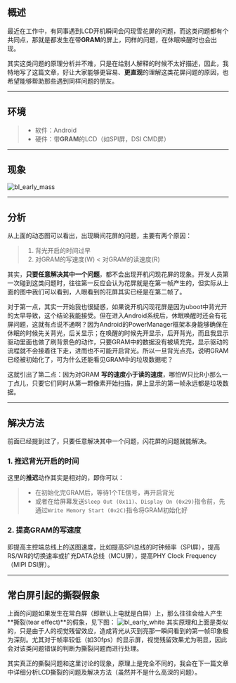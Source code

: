 ﻿## 概述
最近在工作中，有同事遇到LCD开机瞬间会闪现雪花屏的问题，而这类问题都有个共同点，那就是都发生在带**GRAM**的屏上，同样的问题，在休眠唤醒时也会出现。

其实这类问题的原理分析并不难，只是在给别人解释的时候不太好描述，因此，我特地写了这篇文章，好让大家能够更容易、**更直观**的理解这类花屏问题的原因，也希望能够帮助那些遇到同样问题的朋友。

------------------------
## 环境
> * 软件：Android
> * 硬件：带**GRAM**的LCD（如SPI屏，DSI CMD屏）

---------
## 现象
![bl_early_mass](http://hexiaolong2008.github.io/images/bl_early_mass.svg)

--------------------------
## 分析
从上面的动态图可以看出，出现瞬间花屏的问题，主要有两个原因：
> 1. 背光开启的时间过早
> 2. 对GRAM的写速度(W) < 对GRAM的读速度(R)

其实，**只要任意解决其中一个问题**，都不会出现开机闪现花屏的现象。开发人员第一次碰到这类问题时，往往第一反应会认为花屏就是在第一帧产生的，但实际从上面的图中我们可以看到，人眼看到的花屏其实已经是在第二帧了。

对于第一点，其实一开始我也很疑惑，如果说开机闪现花屏是因为uboot中背光开的太早导致，这个结论我能接受。但在进入Android系统后，休眠唤醒时还会有花屏问题，这就有点说不通啊？因为Android的PowerManager框架本身能够确保在休眠的时候先关背光，后关显示；在唤醒的时候先开显示，后开背光，而且我显示驱动里面也做了刷背景色的动作，只要GRAM中的数据没有被填充完，显示驱动的流程就不会接着往下走，进而也不可能开启背光。所以一旦背光点亮，说明GRAM已经被初始化了，可为什么还能看见GRAM中的垃圾数据呢？

这就引出了第二点：因为对GRAM **写的速度小于读的速度**，哪怕W只比R小那么一丁点儿，只要它们同时从第一颗像素开始扫描，屏上显示的第一帧永远都是垃圾数据。

-------------------------------------------
## 解决方法
前面已经提到过了，只要任意解决其中一个问题，闪花屏的问题就能解决。
### 1. 推迟背光开启的时间
这里的**推迟**动作其实是相对的，即你可以：
> * 在初始化完GRAM后，等待1个TE信号，再开启背光
> * 或者在给屏幕发送`Sleep Out (0x11)`、`Display On (0x29)`指令前，先通过`Write Memory Start (0x2C)`指令将GRAM初始化好

### 2. 提高GRAM的写速度
即提高主控端总线上的送图速度，比如提高SPI总线的时钟频率（SPI屏），提高RS/WR的切换速率或扩充DATA总线（MCU屏），提高PHY Clock Frequency （MIPI DSI屏）。

----------
## 常白屏引起的撕裂假象
上面的问题如果发生在常白屏（即默认上电就是白屏）上，那么往往会给人产生**撕裂(tear effect)**的假象，见下图：
![bl_early_white](http://hexiaolong2008.github.io/images/bl_early_white.svg)
其实原理和上面是类似的，只是由于人的视觉残留效应，造成背光从灭到亮那一瞬间看到的第一帧印象极为深刻。尤其对于帧率较低（如30fps）的显示屏，视觉残留效果尤为明显，因此会对该类问题错误的判断为撕裂问题而进行处理。

其实真正的撕裂问题和这里讨论的现象，原理上是完全不同的，我会在下一篇文章中详细分析LCD撕裂的问题及解决方法（虽然并不是什么高深的问题）。

